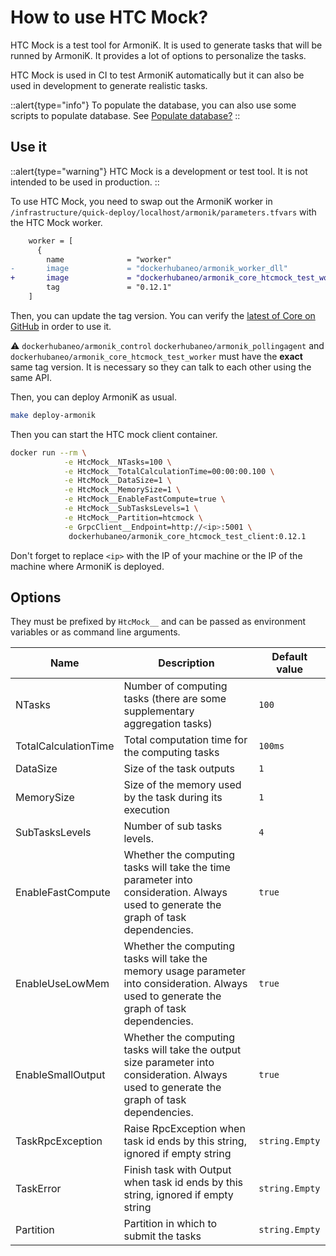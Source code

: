 # How to use HTC Mock?

HTC Mock is a test tool for ArmoniK. It is used to generate tasks that will be runned by ArmoniK. It provides a lot of options to personalize the tasks.

HTC Mock is used in CI to test ArmoniK automatically but it can also be used in development to generate realistic tasks.

::alert{type="info"}
To populate the database, you can also use some scripts to populate database. See [Populate database?](../populate-database.md)
::

## Use it

::alert{type="warning"}
HTC Mock is a development or test tool. It is not intended to be used in production.
::

To use HTC Mock, you need to swap out the ArmoniK worker in `/infrastructure/quick-deploy/localhost/armonik/parameters.tfvars` with the HTC Mock worker.

```diff [parameters.tfvars]
    worker = [
      {
        name              = "worker"
-       image             = "dockerhubaneo/armonik_worker_dll"
+       image             = "dockerhubaneo/armonik_core_htcmock_test_worker"
        tag               = "0.12.1"
    ]
```

Then, you can update the tag version. You can verify the [latest of Core on GitHub](https://github.com/aneoconsulting/ArmoniK.Core/release/latest) in order to use it.

:warning: `dockerhubaneo/armonik_control` `dockerhubaneo/armonik_pollingagent` and `dockerhubaneo/armonik_core_htcmock_test_worker` must have the **exact** same tag version. It is necessary so they can talk to each other using the same API.

Then, you can deploy ArmoniK as usual.

```bash [shell]
make deploy-armonik
```

Then you can start the HTC mock client container.

```bash [shell]
docker run --rm \
            -e HtcMock__NTasks=100 \
            -e HtcMock__TotalCalculationTime=00:00:00.100 \
            -e HtcMock__DataSize=1 \
            -e HtcMock__MemorySize=1 \
            -e HtcMock__EnableFastCompute=true \
            -e HtcMock__SubTasksLevels=1 \
            -e HtcMock__Partition=htcmock \
            -e GrpcClient__Endpoint=http://<ip>:5001 \
             dockerhubaneo/armonik_core_htcmock_test_client:0.12.1
```

Don't forget to replace `<ip>` with the IP of your machine or the IP of the machine where ArmoniK is deployed.

## Options

They must be prefixed by `HtcMock__` and can be passed as environment variables or as command line arguments.

| Name                 | Description                                                                                                                                  | Default value  |
|----------------------|----------------------------------------------------------------------------------------------------------------------------------------------|----------------|
| NTasks               | Number of computing tasks (there are some supplementary aggregation tasks)                                                                   | `100`          |
| TotalCalculationTime | Total computation time for the computing tasks                                                                                               | `100ms`        |
| DataSize             | Size of the task outputs                                                                                                                     | `1`            |
| MemorySize           | Size of the memory used by the task during its execution                                                                                     | `1`            |
| SubTasksLevels       | Number of sub tasks levels.                                                                                                                  | `4`            |
| EnableFastCompute    | Whether the computing tasks will take the time parameter into consideration. Always used to generate the graph of task dependencies.         | `true`         |
| EnableUseLowMem      | Whether the computing tasks will take the memory usage parameter into consideration. Always used to generate the graph of task dependencies. | `true`         |
| EnableSmallOutput    | Whether the computing tasks will take the output size parameter into consideration. Always used to generate the graph of task dependencies.  | `true`         |
| TaskRpcException     | Raise RpcException when task id ends by this string, ignored if empty string                                                                 | `string.Empty` |
| TaskError            | Finish task with Output when task id ends by this string, ignored if empty string                                                            | `string.Empty` |
| Partition            | Partition in which to submit the tasks                                                                                                       | `string.Empty` |
